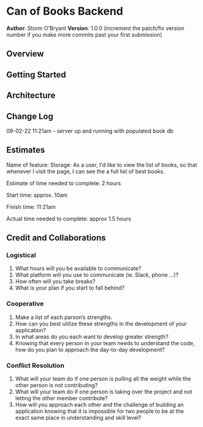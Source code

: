 # Can of Books Backend

**Author**: Storm O'Bryant
**Version**: 1.0.0 (increment the patch/fix version number if you make more commits past your first submission)

## Overview
<!-- Provide a high level overview of what this application is and why you are building it, beyond the fact that it's an assignment for this class. (i.e. What's your problem domain?) -->

## Getting Started
<!-- What are the steps that a user must take in order to build this app on their own machine and get it running? -->

## Architecture
<!-- Provide a detailed description of the application design. What technologies (languages, libraries, etc) you're using, and any other relevant design information. -->

## Change Log

09-02-22 11:21am - server up and running with populated book db

## Estimates

Name of feature: Storage: As a user, I'd like to view the list of books, so that whenever I visit the page, I can see the a full list of best books.

Estimate of time needed to complete: 2 hours

Start time: approx. 10am

Finish time: 11:21am

Actual time needed to complete: approx 1.5 hours

## Credit and Collaborations

### Logistical

1. What hours will you be available to communicate?
2. What platform will you use to communicate (ie. Slack, phone …)?
3. How often will you take breaks?
4. What is your plan if you start to fall behind?

### Cooperative

1. Make a list of each parson’s strengths.
2. How can you best utilize these strengths in the development of your application?
3. In what areas do you each want to develop greater strength?
4. Knowing that every person in your team needs to understand the code, how do you plan to approach the day-to-day development?

### Conflict Resolution

1. What will your team do if one person is pulling all the weight while the other person is not contributing?
2. What will your team do if one person is taking over the project and not letting the other member contribute?
3. How will you approach each other and the challenge of building an application knowing that it is impossible for two people to be at the exact same place in understanding and skill level?
